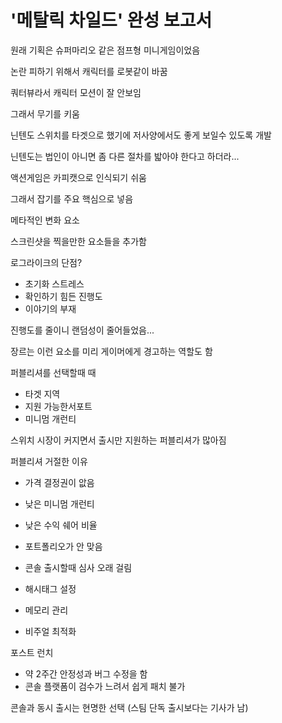 # '메탈릭 차일드' 완성 보고서
원래 기획은 슈퍼마리오 같은 점프형 미니게임이었음

논란 피하기 위해서 캐릭터를 로봇같이 바꿈

쿼터뷰라서 캐릭터 모션이 잘 안보임

그래서 무기를 키움

닌텐도 스위치를 타겟으로 했기에 저사양에서도 좋게 보일수 있도록 개발

닌텐도는 법인이 아니면 좀 다른 절차를 밟아야 한다고 하더라...

액션게임은 카피캣으로 인식되기 쉬움

그래서 잡기를 주요 핵심으로 넣음

메타적인 변화 요소

스크린샷을 찍을만한 요소들을 추가함

로그라이크의 단점?
* 초기화 스트레스
* 확인하기 힘든 진행도
* 이야기의 부재

진행도를 줄이니 랜덤성이 줄어들었음...

장르는 이런 요소를 미리 게이머에게 경고하는 역할도 함

퍼블리셔를 선택할때 때
* 타겟 지역
* 지원 가능한서포트
* 미니멈 개런티

스위치 시장이 커지면서 출시만 지원하는 퍼블리셔가 많아짐

퍼블리셔 거절한 이유
* 가격 결정권이 앖음
* 낮은 미니멈 개런티
* 낮은 수익 쉐어 비율
* 포트폴리오가 안 맞음


* 콘솔 출시할때 심사 오래 걸림
* 해시태그 설정
* 메모리 관리
* 비주얼 최적화

포스트 런치
* 약 2주간 안정성과 버그 수정을 함
* 콘솔 플랫폼이 검수가 느려서 쉽게 패치 불가

콘솔과 동시 출시는 현명한 선택 (스팀 단독 출시보다는 기사가 남)
